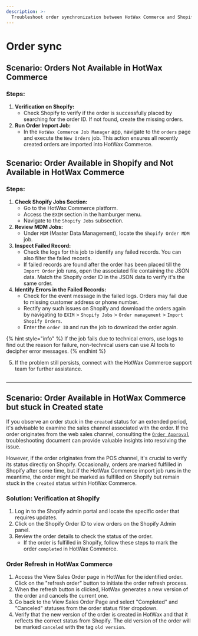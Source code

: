 ```yaml
---
description: >-
  Troubleshoot order synchronization between HotWax Commerce and Shopify.
---
```


# Order sync

## Scenario: Orders Not Available in HotWax Commerce

### Steps:

1. **Verification on Shopify:**
   * Check Shopify to verify if the order is successfully placed by searching for the order ID. If not found, create the missing orders.
2. **Run Order Import Job:**
   * In the `HotWax Commerce Job Manager` app, navigate to the `orders` page and execute the `New Orders` job. This action ensures all recently created orders are imported into HotWax Commerce.

## Scenario: Order Available in Shopify and Not Available in HotWax Commerce

### Steps:

1. **Check Shopify Jobs Section:**
   * Go to the HotWax Commerce platform.
   * Access the `EXIM` section in the hamburger menu.
   * Navigate to the `Shopify Jobs` subsection.
2. **Review MDM Jobs:**
   * Under `MDM` (Master Data Management), locate the `Shopify Order MDM` job.
3. **Inspect Failed Record:**
   * Check the logs for this job to identify any failed records. You can also filter the failed records.
   * If failed records are found after the order has been placed till the `Import Order` job runs, open the associated file containing the JSON data. Match the Shopify order ID in the JSON data to verify it's the same order.
4. **Identify Errors in the Failed Records:**
   * Check for the event message in the failed logs. Orders may fail due to missing customer address or phone number.
   * Rectify any such issues on Shopify and download the orders again by navigating to `EXIM` > `Shopify Jobs` > `Order management` > `Import Shopify Orders`.
   * Enter the `order ID` and run the job to download the order again.

{% hint style="info" %}
If the job fails due to technical errors, use logs to find out the reason for failure, non-technical users can use AI tools to decipher error messages.
{% endhint %}

5. If the problem still persists, connect with the HotWax Commerce support team for further assistance.



<figure><img src="../.gitbook/assets/Order Sync (1).png" alt=""><figcaption></figcaption></figure>

***

## Scenario: Order Available in HotWax Commerce but stuck in Created state

If you observe an order stuck in the `created` status for an extended period, it's advisable to examine the sales channel associated with the order. If the order originates from the web sales channel, consulting the [`Order Approval`](https://docs.hotwax.co/user-guides/v/troubleshooting/hotwax-commerce/fulfillment/orderapproval) troubleshooting document can provide valuable insights into resolving the issue.

However, if the order originates from the POS channel, it's crucial to verify its status directly on Shopify. Occasionally, orders are marked fulfilled in Shopify after some time, but if the HotWax Commerce import job runs in the meantime, the order might be marked as fulfilled on Shopify but remain stuck in the `created` status within HotWax Commerce.

### Solution: Verification at Shopify

1. Log in to the Shopify admin portal and locate the specific order that requires updates.
2. Click on the Shopify Order ID to view orders on the Shopify Admin panel.
3. Review the order details to check the status of the order.
   * If the order is fulfilled in Shopify, follow these steps to mark the order `completed` in HotWax Commerce.

### Order Refresh in HotWax Commerce

1. Access the View Sales Order page in HotWax for the identified order. Click on the "refresh order" button to initiate the order refresh process.
2. When the refresh button is clicked, HotWax generates a new version of the order and cancels the current one.
3. Go back to the View Sales Order Page and select "Completed" and "Canceled" statuses from the order status filter dropdown.
4. Verify that the new version of the order is created in HotWax and that it reflects the correct status from Shopify. The old version of the order will be marked `canceled` with the tag `old version`.
